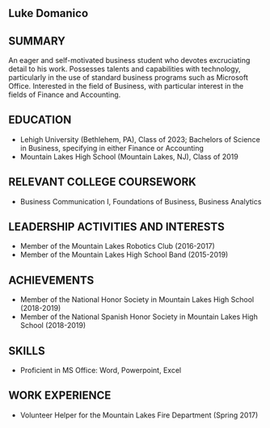#
## Luke Domanico

## SUMMARY

An eager and self-motivated business student who devotes excruciating detail to his work. Possesses talents and capabilities with technology, particularly in the use of standard business programs such as Microsoft Office. Interested in the field of Business, with particular interest in the fields of Finance and Accounting.

## EDUCATION

- Lehigh University (Bethlehem, PA), Class of 2023; Bachelors of Science in Business, specifying in either Finance or Accounting
- Mountain Lakes High School (Mountain Lakes, NJ), Class of 2019

## RELEVANT COLLEGE COURSEWORK

- Business Communication I, Foundations of Business, Business Analytics

## LEADERSHIP ACTIVITIES AND INTERESTS

- Member of the Mountain Lakes Robotics Club (2016-2017)
- Member of the Mountain Lakes High School Band (2015-2019)

## ACHIEVEMENTS

- Member of the National Honor Society in Mountain Lakes High School (2018-2019)
- Member of the National Spanish Honor Society in Mountain Lakes High School (2018-2019)

## SKILLS

- Proficient in MS Office: Word, Powerpoint, Excel

 ## WORK EXPERIENCE

- Volunteer Helper for the Mountain Lakes Fire Department (Spring 2017)
